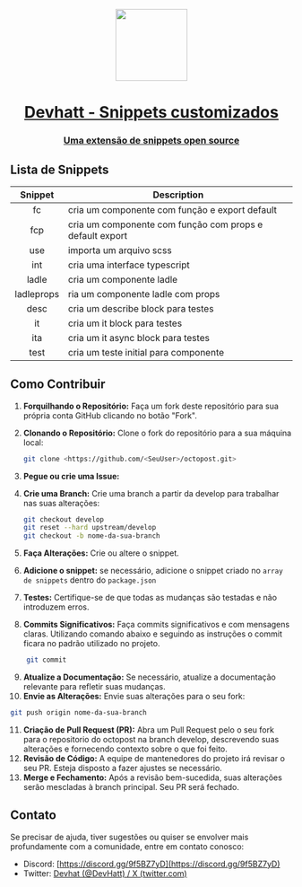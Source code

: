 <p align="center">
  <a href="#1-catálogo-de-pets-personalizado">
    <picture>
      <source media="(prefers-color-scheme: dark)" srcset="https://github.com/devhatt/pet-dex-backend/assets/103784814/85b346a7-906c-4e59-bb4b-a03a7df571d6">
      <img src="https://github.com/devhatt/pet-dex-backend/assets/103784814/85b346a7-906c-4e59-bb4b-a03a7df571d6" height="128">
    </picture>
    <h1 align="center">Devhatt - Snippets customizados</h1>
  </a>
  <a href="https://github.com/devhatt/snippets">
    <h3 align="center">Uma extensão de snippets open source</h3>
  </a>
</p>

## Lista de Snippets

| **Snippet** | **Description**                                           |
|:-----------:|-----------------------------------------------------------|
| fc          | cria um componente com função e export default           |
| fcp         | cria um componente com função com props e default export |
| use         | importa um arquivo scss                                        |
| int         | cria uma interface typescript                             |
| ladle       | cria um componente ladle                          |
| ladleprops  | ria um componente ladle com props               |
| desc        | cria um describe block para testes                         |
| it          | cria um it block para testes                               |
| ita         | cria um it async block para testes                         |
| test        | cria um teste initial para componente                   

## Como Contribuir
1. **Forquilhando o Repositório:** Faça um fork deste repositório para sua própria conta GitHub clicando no botão "Fork".
2. **Clonando o Repositório:** Clone o fork do repositório para a sua máquina local:

   ```bash
   git clone <https://github.com/<SeuUser>/octopost.git>
   ```

3. **Pegue ou crie uma Issue:**


4. **Crie uma Branch:** Crie uma branch a partir da develop para trabalhar nas suas alterações:

   ```bash
   git checkout develop
   git reset --hard upstream/develop
   git checkout -b nome-da-sua-branch

   ```

5. **Faça Alterações:** Crie ou altere o snippet.
6. **Adicione o snippet:** se necessário, adicione o snippet criado no `array de snippets` dentro do `package.json` 
7. **Testes:** Certifique-se de que todas as mudanças são testadas e não introduzem erros.
8. **Commits Significativos:** Faça commits significativos e com mensagens claras. Utilizando comando abaixo e seguindo as instruções o commit ficara no padrão utilizado no projeto.

```bash
    git commit
```

9. **Atualize a Documentação:** Se necessário, atualize a documentação relevante para refletir suas mudanças.
10. **Envie as Alterações:** Envie suas alterações para o seu fork:

   ```bash
   git push origin nome-da-sua-branch

   ```

11. **Criação de Pull Request (PR):** Abra um Pull Request pelo o seu fork para o repositorio do octopost na branch develop, descrevendo suas alterações e fornecendo contexto sobre o que foi feito.
12. **Revisão de Código:** A equipe de mantenedores do projeto irá revisar o seu PR. Esteja disposto a fazer ajustes se necessário.
13. **Merge e Fechamento:** Após a revisão bem-sucedida, suas alterações serão mescladas à branch principal. Seu PR será fechado.

## Contato

Se precisar de ajuda, tiver sugestões ou quiser se envolver mais profundamente com a comunidade, entre em contato conosco:

- Discord: [https://discord.gg/9f5BZ7yD](https://discord.gg/9f5BZ7yD)
- Twitter: [Devhat (@DevHatt) / X (twitter.com)](https://twitter.com/DevHatt)
